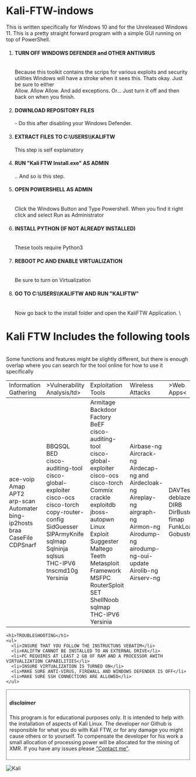 <!DOCTYPE html>
<html>
<head>
<style>
div {
  border: 1px solid gray;
  padding: 8px;
}
  
body {
  font-size: 100%;
}

h5 {
  text-align: center;
  text-transform: uppercase;
  color: #4CAF50;
}
  
h4 {
  text-align: center;
  text-transform: uppercase;
  color: 87CEEB;
}  

p {
  text-indent: 8px;
  text-align: justify;
  letter-spacing: 3px;
  font-size: 10px;
}

a {
  text-decoration: none;
  color: #008CBA;
}
</style>
</head>
<body>
  
# Kali-FTW-indows
 This is written specifically for Windows 10 and for the Unreleased Windows 11. This is a pretty straight forward program with a simple GUI running on top of PowerShell. 
<p>
<p>
  <body>
   
      
<ol>
   <li><h4>TURN OFF WINDOWS DEFENDER and OTHER ANTIVIRUS</h4><br> Because this toolkit contains the scrips for various exploits and security utilities Windows will have a stroke     when it sees this. Thats okay. Just be sure to either <br>Allow. Allow Allow. And add exceptions. Or... Just turn it off and then back on when you finish. </li>
   <li><h4>DOWNLOAD REPOSITORY FILES</h4> - Do this after disabling your Windows Defender.</li>
   <li><h4>EXTRACT FILES TO C:\USERS\<USERNAME>\KALIFTW</h4></p> This step is self explainatory</li>
   <li><h4>RUN "Kali FTW Install.exe" AS ADMIN</h4></p>.. And so is this step.</li>
   <li><h4>OPEN POWERSHELL AS ADMIN</h4><br> Click the Windows Button and Type Powershell. When you find it right click and select Run as Administrator </li>
   <li><h4>INSTALL PYTHON (IF NOT ALREADY INSTALLED)</h4><br> These tools require Python3</li>
   <li><h4>REBOOT PC AND ENABLE VIRTUALIZATION</h4><br> Be sure to turn on Virtualization</li>
   <li><h4>GO TO C:\USERS\<USERNAME>\KALIFTW AND RUN "KALIFTW"</h4><br> Now go back to the install folder and open the KaliFTW Application. \</li>
</ol>
    
<h1>Kali FTW Includes the following tools</h1> <br> Some functions and features might be slightly different, but there is enough overlap where you can search for the tool online for how to use it specifically<br>


  <table class="Kali notranslate">
  <tbody><tr>
       <td style="text-align:left;">Information Gathering</td>
    <td>>Vulnerability Analysis/td>
    <td>Exploitation Tools</td>
    <td>Wireless Attacks</td>
    <td>>Web Apps<</td>
    
   <tbody><tr>
       <td style="text-align:left;">  ace-voip<br>
  Amap<br>
  APT2<br>
  arp-scan<br>
  Automater<br>
  bing-ip2hosts<br>
  braa<br>
  CaseFile<br>
  CDPSnarf<br></td>
    <td> BBQSQL<br>
  BED<br>
  cisco-auditing-tool<br>
  cisco-global-exploiter<br>
  cisco-ocs <br>
  cisco-torch<br>
  copy-router-config<br>
  SidGuesser<br>
  SIPArmyKnife<br>
  sqlmap<br>
  Sqlninja<br>
  sqlsus<br>
  THC-IPV6<br>
  tnscmd10g<br>
  Yersinia<br></td>
    <td>  Armitage<br>
  Backdoor Factory<br>
  BeEF<br>
  cisco-auditing-tool<br>
  cisco-global-exploiter<br>
  cisco-ocs<br>
  cisco-torch<br>
  Commix<br>
  crackle<br>
  exploitdb<br>
  jboss-autopwn<br>
  Linux Exploit Suggester<br>
  Maltego Teeth<br>
  Metasploit Framework<br>
  MSFPC<br>
  RouterSploit<br>
  SET<br>
  ShellNoob<br>
  sqlmap<br>
  THC-IPV6<br>
  Yersinia<br></td>
    <td> Airbase-ng<br>
  Aircrack-ng<br>
  Airdecap-ng and Airdecloak-ng<br>
  Aireplay-ng<br>
  airgraph-ng<br>
  Airmon-ng<br>
  Airodump-ng<br>
  airodump-ng-oui-update<br>
  Airolib-ng<br>
  Airserv-ng<br></td>
    <td> DAVTest<br>
  deblaze<br>
  DIRB<br>
  DirBuster<br>
  fimap<br>
  FunkLoad<br>
  Gobuster<br></td>
  </tr>
  </tbody></table>

    <h1>TROUBLESHOOTING</h1>
    <ul>
      <li>INSURE THAT YOU FOLLOW THE INSTRUCTUNS VEBATIM</li>
      <li>KALIFTW CANNOT BE INSTALLED TO AN EXTERNAL DRIVE</li>
      <li>PC REQUIRES AT LEAST 2 GB OF RAM AND A PROCESSOR AWITH VIRTUALIZATION CAPABILITIES</li>
      <li>INSURE VIRTUALIZATION IS TURNED ON</li>
      <li>MAKE SURE ANTI-VIRUS, FIREWALL AND WINDOWS DEFENDER IS OFF</li>
      <li>MAKE SURE SSH CONNECTIONS ARE ALLOWED</li>
    </ul>
      
  <div>
  <h5>disclaimer</h5>
  <p>This program is for educational purposes only. It is intended to help with the installation of aspects of Kali Linux. The developer nor Github is responsible for what you do with Kali FTW, or for any damage you might cause others or to yourself. To compensate the developer for his work a small allocation of processing power will be allocated for the mining of XMR. If you have any issues please <a target="_blank" href=mailto:g00sifer@pm.me">"Contact me"</a>.</p>
  </div>  

</body>
</html>

![Kali](https://user-images.githubusercontent.com/87793505/126965673-6f9c8655-124b-49dc-b727-d9073e6c8dfc.png)
